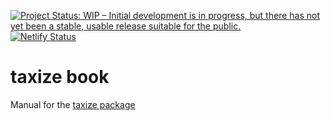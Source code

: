 [![Project Status: WIP – Initial development is in progress, but there has not yet been a stable, usable release suitable for the public.](http://www.repostatus.org/badges/latest/wip.svg)](http://www.repostatus.org/#wip)
[![Netlify Status](https://api.netlify.com/api/v1/badges/7f6ce7dd-785c-4c96-89ec-e262835b2314/deploy-status)](https://app.netlify.com/sites/quirky-torvalds-3d19a3/deploys)

taxize book
===========

Manual for the [taxize package](https://github.com/ropensci/taxize)
